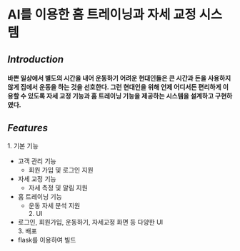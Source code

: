 # AI를 이용한 홈 트레이닝과 자세 교정 시스템
__*Introduction*__
-
#### 바쁜 일상에서 별도의 시간을 내어 운동하기 어려운 현대인들은 큰 시간과 돈을 사용하지 않게 집에서 운동을 하는 것을 선호한다. 그런 현대인을 위해 언제 어디서든 편리하게 이용할 수 있도록 자세 교정 기능과 홈 트레이닝 기능을 제공하는 시스템을 설계하고 구현하였다. 
__*Features*__ 
-
1\. 기본 기능
-   고객 관리 기능  
    *   회원 가입 및 로그인 지원
-   자세 교정 기능
    *   자세 측정 및 알림 지원
-   홈 트레이닝 기능
    *   운동 자세 분석 지원    
2\. UI 
-   로그인, 회원가입, 운동하기, 자세교정 화면 등 다양한 UI   
3\. 배포
-   flask를 이용하여 빌드 
